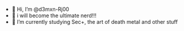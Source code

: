 - 👋 Hi, I’m @d3mxn-Rj00
- 👀 i will become the ultimate nerd!!!
- 🌱 I’m currently studying Sec+, the art of death metal and other stuff
<!---
d3mxn-Rj00/d3mxn-Rj00 is a ✨ special ✨ repository because its `README.md` (this file) appears on your GitHub profile.
You can click the Preview link to take a look at your changes.
--->
